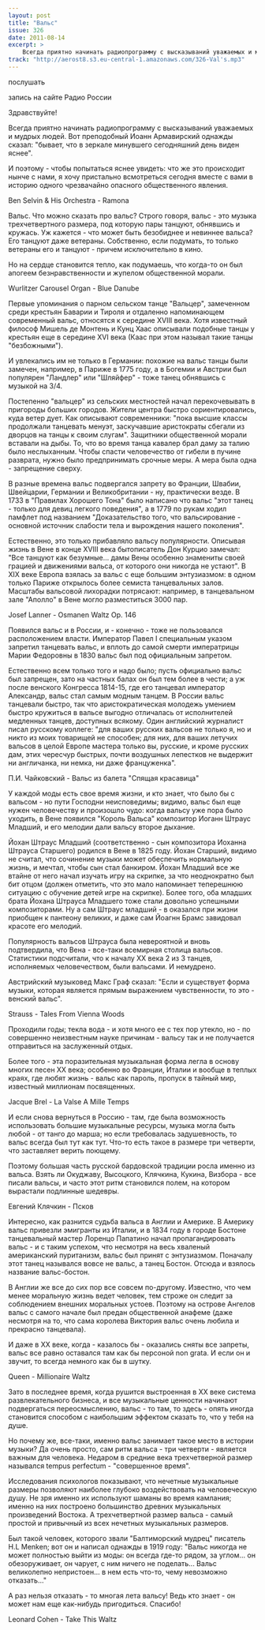 ```yaml
---
layout: post
title: "Вальс"
issue: 326
date: 2011-08-14
excerpt: >
    Всегда приятно начинать радиопрограмму с высказываний уважаемых и мудрых людей. Вот преподобный Иоанн Армавирский однажды сказал: "бывает, что в зеркале минувшего сегодняшний день виден яснее".
track: "http://aerost8.s3.eu-central-1.amazonaws.com/326-Val's.mp3"
---
```


послушать

запись на сайте Радио России

Здравствуйте!

Всегда приятно начинать радиопрограмму с высказываний уважаемых и мудрых людей. Вот преподобный Иоанн Армавирский однажды сказал: "бывает, что в зеркале минувшего сегодняшний день виден яснее".

И поэтому - чтобы попытаться яснее увидеть: что же это происходит нынче с нами, я хочу пристально всмотреться сегодня вместе с вами в историю одного чрезвачайно опасного общественного явления.

Ben Selvin & His Orchestra - Ramona

Вальс. Что можно сказать про вальс? Строго говоря, вальс - это музыка трехчетвертного размера, под которую пары танцуют, обнявшись и кружась. Уж кажется - что может быть безобиднее и невиннее вальса? Его танцуют даже ветераны. Собственно, если подумать, то только ветераны его и танцуют - причем исключительно в кино.

Но на сердце становится тепло, как подумаешь, что когда-то он был апогеем безнравственности и жупелом общественной морали.

Wurlitzer Carousel Organ - Blue Danube

Первые упоминания о парном сельском танце "Вальцер", замеченном среди крестьян Баварии и Тироля и отдаленно напоминающем современный вальс, относятся к середине XVIII века. Хотя известный философ Мишель де Монтень и Кунц Хаас описывали подобные танцы у крестьян еще в середине XVI века (Каас при этом называл такие танцы "безбожными").

И увлекались им не только в Германии: похожие на вальс танцы были замечен, например, в Париже в 1775 году, а в Богемии и Австрии был популярен "Ландлер" или "Шляйфер" - тоже танец обнявшись с музыкой на 3/4.

Постепенно "вальцер" из сельских местностей начал перекочевывать в пригороды больших городов. Жители центра быстро сориентировались, куда ветер дует. Как описывают современники: "пока высшие классы продолжали танцевать менуэт, заскучавшие аристократы сбегали из дворцов на танцы к своим слугам". Защитники общественной морали вставали на дыбы. То, что во время танца кавалер брал даму за талию было неслыханным. Чтобы спасти человечество от гибели в пучине разврата, нужно было предпринимать срочные меры. А мера была одна - запрещение сверху.

В разные времена вальс подвергался запрету во Франции, Швабии, Швейцарии, Германии и Великобритании - ну, практически везде. В 1733 в "Правилах Хорошего Тона" было написано что вальс "этот танец - только для девиц легкого поведения", а в 1779 по рукам ходил памфлет под названием "Доказательство того, что вальсирование - основной источник слабости тела и вырождения нашего поколения".

Естественно, это только прибавляло вальсу популярности. Описывая жизнь в Вене в конце XVIII века бытописатель Дон Курцио замечал: "Все танцуют как безумные... дамы Вены особенно знамениты своей грацией и движениями вальса, от которого они никогда не устают". В XIX веке Европа взялась за вальс с еще большим энтузиазмом: в одном только Париже открылось более семиста танцевальных залов. Масштабы вальсовой лихорадки потрясают: например, в танцевальном зале "Аполло" в Вене могло разместиться 3000 пар.

Josef Lanner - Osmanen Waltz Op. 146

Появился вальс и в России, и - конечно - тоже не пользовался расположением власти. Император Павел I специальным указом запретил танцевать вальс, и вплоть до самой смерти императрицы Марии Федоровны в 1830 вальс был под официальным запретом.

Естественно всем только того и надо было; пусть официально вальс был запрещен, зато на частных балах он был тем более в чести; а уж после венского Конгресса 1814-15, где его танцевал император Александр, вальс стал самым модным танцем. В России вальс танцевали быстро, так что аристократическая молодежь умением быстро кружиться в вальсе выгодно отличалась от исполнителей медленных танцев, доступных всякому. Один английский журналист писал русскому коллеге: "для ваших русских вальсов не только я, но и никто из моих товарищей не способен; для них, для ваших летучих вальсов в целой Европе мастера только вы, русские, и кроме русских дам, этих чересчур быстрых, почти воздушных лепестков не выдержит ни англичанка, ни немка, ни даже француженка".

П.И. Чайковский - Вальс из балета "Спящая красавица"

У каждой моды есть свое время жизни, и кто знает, что было бы с вальсом - но пути Господни неисповедимы; видимо, вальс был еще нужен человечеству и произошло чудо: когда вальсу уже пора было уходить, в Вене появился "Король Вальса" композитор Иоганн Штраус Младший, и его мелодии дали вальсу второе дыхание.

Йохан Штраус Младший (соответственно - сын композитора Иоханна Штрауса Старшего) родился в Вене в 1825 году. Йохан Старший, видимо не считал, что сочинение музыки может обеспечить нормальную жизнь, и мечтал, чтобы сын стал банкиром. Йохан Младший все же втайне от него начал изучать игру на скрипке, за что неоднократно был бит отцом (должен отметить, что это мало напоминает теперешнюю ситуацию с обучение детей игре на скрипке). Более того, оба младших брата Йохана Штрауса Младшего тоже стали довольно успешными композиторами. Ну а сам Штраус младший - в оказался при жизни приобщен к пантеону великих, и даже сам Йоагнн Брамс завидовал красоте его мелодий.

Популярность вальсов Штрауса была невероятной и вновь подтвердила, что Вена - все-таки всемирная столица вальсов. Статистики подсчитали, что к началу XX века 2 из 3 танцев, исполняемых человечеством, были вальсами. И немудрено.

Австрийский музыковед Макс Граф сказал: "Если и существует форма музыки, которая является прямым выражением чувственности, то это - венский вальс".

Strauss - Tales From Vienna Woods

Проходили годы; текла вода - и хотя много ее с тех пор утекло, но - по совершенно неизвестным науке причинам - вальсу так и не получается отправиться на заслуженный отдых.

Более того - эта поразительная музыкальная форма легла в основу многих песен XX века; особенно во Франции, Италии и вообще в теплых краях, где любят жизнь - вальс как пароль, пропуск в тайный мир, известный миллионам посвященных.

Jacque Brel - La Valse A Mille Temps

И если снова вернуться в Россию - там, где была возможность использовать большие музыкальные ресурсы, музыка могла быть любой - от танго до марша; но если требовалась задушевность, то вальс всегда был тут как тут. Что-то есть такое в размере три четверти, что заставляет верить поющему.

Поэтому большая часть русской бардовской традиции росла именно из вальса. Взять ли Окуджаву, Высоцкого, Клячкина, Кукина, Визбора - все писали вальсы, и часто этот ритм становился полем, на котором вырастали подлинные шедевры.

Евгений Клячкин - Псков

Интересно, как разнится судьба вальса в Англии и Америке. В Америку вальс привезли эмигранты из Италии, и в 1834 году в городе Бостоне танцевальный мастер Лоренцо Папатино начал пропагандировать вальс - и с таким успехом, что несмотря на весь хваленый американский пуританизм, вальс был принят с энтузиазмом. Поначалу этот танец назывался вовсе не вальс, а танец Бостон. Отсюда и взялось название вальс-бостон.

В Англии же все до сих пор все совсем по-другому. Известно, что чем менее моральную жизнь ведет человек, тем строже он следит за соблюдением внешних моральных устоев. Поэтому на острове Ангелов вальс с самого начале был предан общественной анафеме (даже несмотря на то, что сама королева Виктория вальс очень любила и прекрасно танцевала).

И даже в XX веке, когда - казалось бы - оказались сняты все запреты, вальс все равно оставался там как бы персоной non grata. И если он и звучит, то всегда немного как бы в шутку.

Queen - Millionaire Waltz

Зато в последнее время, когда рушится выстроенная в XX веке система развлекательного бизнеса, и все музыкальные ценности начинают подвергаться переосмыслению, вальс - то там, то здесь - опять иногда становится способом с наибольшим эффектом сказать то, что у тебя на душе.

Но почему же, все-таки, именно вальс занимает такое место в истории музыки? Да очень просто, сам ритм вальса - три четверти - является важным для человека. Недаром в средние века трехчетверной размер назывался tempus perfectum - "совершенное время".

Исследования психологов показывают, что нечетные музыкальные размеры позволяют наиболее глубоко воздействовать на человеческую душу. Не зря именно их используют шаманы во время камлания; именно на них построено большинство древних музыкальных произведений Востока. А трехчетвертной размер вальса - самый простой и привычный из всех нечетных музыкальных размеров.

Был такой человек, которого звали "Балтиморский мудрец" писатель H.L Menken; вот он и написал однажды в 1919 году: "Вальс никогда не может полностью выйти из моды: он всегда где-то рядом, за углом... он обезоруживает, он чарует, с ним ничего не поделать... Вальс великолепно непристоен... в нем есть что-то, чему невозможно отказать..."

А раз нельзя отказать - то многая лета вальсу! Ведь кто знает - он может нам еще как-нибудь пригодиться. Спасибо!

Leonard Cohen - Take This Waltz
